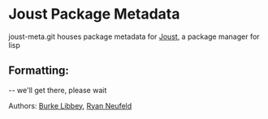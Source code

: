 Joust Package Metadata
======================

joust-meta.git houses package metadata for [Joust](http://github.com/burke/joust), a package manager for lisp

Formatting:
----------
-- we'll get there, please wait

Authors: [Burke Libbey](http://github.com/burke), [Ryan Neufeld](http://github.com/neufelry)